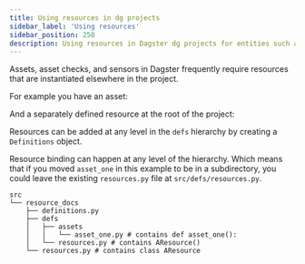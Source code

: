 ```yaml
---
title: Using resources in dg projects
sidebar_label: 'Using resources'
sidebar_position: 250
description: Using resources in Dagster dg projects for entities such as assets, asset checks, and sensors.
---
```


Assets, asset checks, and sensors in Dagster frequently require resources that are instantiated elsewhere in the project.

For example you have an asset:

<CodeExample path="docs_snippets/docs_snippets/guides/dg/using-resources/1-asset-one.py" />

And a separately defined resource at the root of the project:

<CodeExample path="docs_snippets/docs_snippets/guides/dg/using-resources/2-resources-at-defs-root.py" />

Resources can be added at any level in the `defs` hierarchy by creating a `Definitions` object.

<CodeExample path="docs_snippets/docs_snippets/guides/dg/using-resources/3-resource-defs-at-project-root.py" />

Resource binding can happen at any level of the hierarchy. Which means that if you moved `asset_one` in this example to be in a subdirectory, you could leave the existing `resources.py` file at `src/defs/resources.py`.

```
src
└── resource_docs
    ├── definitions.py
    ├── defs
    │   ├── assets
    │   │   └── asset_one.py # contains def asset_one():
    │   └── resources.py # contains AResource()
    └── resources.py # contains class AResource
```
